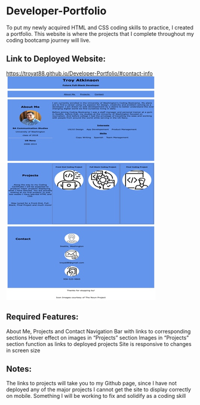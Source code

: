 # Developer-Portfolio
To put my newly acquired HTML and CSS coding skills to practice, I created a portfolio. This website is where the projects that I complete throughout my coding bootcamp journey will live. 

## Link to Deployed Website:
https://troyat88.github.io/Developer-Portfolio/#contact-info
![Screenshot of Website](/assets/images/screenshot.jpg) 


## Required Features: 
About Me, Projects and Contact 
Navigation Bar with links to corresponding sections
Hover effect on images in “Projects” section
Images in “Projects” section function as links to deployed projects 
Site is responsive to changes in screen size 

## Notes: 
The links to projects will take you to my Github page, since I have not deployed any of the major projects
I cannot get the site to display correctly on mobile. Something I will be working to fix and solidify as a coding skill



